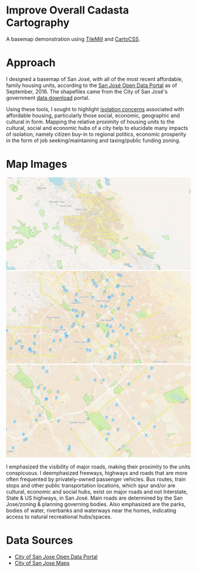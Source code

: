 # Improve Overall Cadasta Cartography

A basemap demonstration using [TileMill](http://www.mapbox.com/tilemill/) and [CartoCSS](https://github.com/mapbox/carto).

# Approach

I designed a basemap of San José, with all of the most recent affordable, family housing units, according to the [San José Open Data Portal](http://data.sanjoseca.gov/home) as of September, 2016. The shapefiles came from the City of San José's government [data download](http://www.sanjoseca.gov/index.aspx?NID=3308) portal.

Using these tools, I sought to highlight [isolation concerns](http://nyti.ms/1JsFoJv) associated with affordable housing, particularly those social, economic, geographic and cultural in form. Mapping the relative proximity of housing units to the cultural, social and economic hubs of a city help to elucidate many impacts of isolation, namely citizen buy-in to regional politics, economic prosperity in the form of job seeking/maintaining and taxing/public funding zoning.

# Map Images

![screenshot](images/sanjose_zoom10.png)
![screenshot](images/sanjose_zoom12.png)
![screenshot](images/sanjose_zoom13.png)

I emphasized the visibility of major roads, making their proximity to the units conspicuous. I deemphasized freeways, highways and roads that are more often frequented by privately-owned passenger vehicles. Bus routes, train stops and other public transportation locations, which spur and/or are cultural, economic and social hubs, exist on major roads and not Interstate, State & US highways, in San José. Main roads are determined by the San Jose/zoning & planning governing bodies. Also emphasized are the parks, bodies of water, riverbanks and waterways near the homes, indicating access to natural recreational hubs/spaces.

# Data Sources

- [City of San Jose Open Data Portal](http://data.sanjoseca.gov/home)
- [City of San Jose Maps](http://www.sanjoseca.gov/index.aspx?NID=3308)
